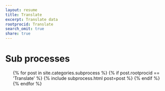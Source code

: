 ```yaml
---
layout: resume
title: Translate
excerpt: Translate data
rootprocid: Translate
search_omit: true
share: true
---
```


<h1 class='foot-description'>Sub processes</h1>
<ul class='post-list'>
{% for post in site.categories.subprocess %}
  {% if post.rootprocid == 'Translate' %}
    {% include subprocess.html post=post %}
  {% endif %}
{% endfor %}
</ul>
